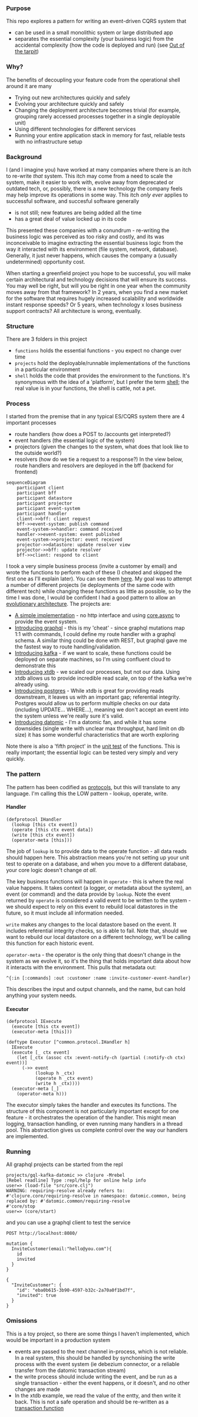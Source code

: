 ### Purpose

This repo explores a pattern for writing an event-driven CQRS system that 
* can be used in a small monolithic system or large distributed app
* separates the essential complexity (your business logic) from the accidental complexity (how the code is deployed and run) (see [Out of the tarpit](https://curtclifton.net/papers/MoseleyMarks06a.pdf))
### Why?
The benefits of decoupling your feature code from the operational shell around it are many
* Trying out new architectures quickly and safely
* Evolving your architecture quickly and safely
* Changing the deployment architecture becomes trivial (for example, grouping rarely accessed processes together in a single deployable unit)
* Using different technologies for different services
* Running your entire application stack in memory for fast, reliable tests with no infrastructure setup
### Background

I (and I imagine you) have worked at many companies where there is an itch to re-write *that* system.  This itch may come from a need to scale the system, make it easier to work with, evolve away from deprecated or outdated tech, or, possibly, there is a new technology the company feels may help improve its operations in some way.  This itch *only ever* applies to successful software, and succesful software generally 
* is not still; new features are being added all the time
* has a great deal of value locked up in its code

This presented these companies with a conundrum - re-writing the business logic was perceived as too risky and costly, and its was inconceivable to imagine extracting the essential business logic from the way it interacted with its environment (file system, network, database).  Generally, it just never happens, which causes the company a (usually undetermined) opportunity cost.

When starting a greenfield project you hope to be successful, you will make certain architectural and technology decisions that will ensure its success.  You may well be right, but will you be right in one year when the community moves away from that framework?  In 2 years, when you find a new market for the software that requires hugely increased scalability and worldwide instant response speeds?  Or 5 years, when technology x loses business support contracts?  All architecture is wrong, eventually.
### Structure
There are 3 folders in this project
* `functions` holds the essential functions - you expect no change over time
* `projects` hold the deployable/runnable implementations of the functions in a particular environment
* `shell` holds the code that provides the environment to the functions.  It's synonymous with the idea of a 'platform', but I prefer the term [shell](https://www.destroyallsoftware.com/screencasts/catalog/functional-core-imperative-shell); the real value is in your functions, the shell is cattle, not a pet. 
### Process
I started from the premise that in any typical ES/CQRS system there are 4 important processes
* route handlers (how does a POST to /accounts get interpreted?)
* event handlers (the essential logic of the system)
* projectors (given the changes to the system, what does that look like to the outside world?)
* resolvers (how do we tie a request to a response?)
In the view below, route handlers and resolvers are deployed in the bff (backend for frontend)
```mermaid
sequenceDiagram
    participant client
    participant bff
    participant datastore
    participant projector
    participant event-system
    participant handler
    client->>bff: client request
    bff->>event-system: publish command
    event-system->>handler: command received
    handler->>event-system: event published
    event-system->>projector: event received
    projector->>datastore: update resolver view
    projector->>bff: update resolver
    bff->>client: respond to client

```

I took a very simple business process (invite a customer by email) and wrote the functions to perform each of these (I cheated and skipped the first one as I'll explain later).  You can see them [here](functions/src).  My goal was to attempt a number of different projects (ie deployments of the same code with different tech) while changing these functions as little as possible, so by the time I was done, I would be confident I had a good pattern to allow an [evolutionary architecture](https://www.thoughtworks.com/en-gb/insights/books/building-evolutionary-architectures). The projects are:

* [A simple implementation](projects/basic-async/) - no http interface and using [core.async](https://github.com/clojure/core.async) to provide the event system.
* [Introducing graphql](projects/gql-async/) - this is my 'cheat' - since graphql mutations map 1:1 with commands, I could define my route handler with a graphql schema.  A similar thing could be done with REST, but graphql gave me the fastest way to route handling/validation.
* [Introducing kafka](projects/gql-kafka/) - if we want to scale, these functions could be deployed on separate machines, so I'm using confluent cloud to demonstrate this
* [Introducing xtdb](projects/gql-kafka-xtdb/) - we scaled our processes, but not our data.  Using xtdb allows us to provide incredible read scale, on top of the kafka we're already using.
* [Introducing postgres](projects/gql-kafka-xtdb-postgres/) - While xtdb is great for providing reads downstream, it leaves us with an important gap; referential integrity.  Postgres would allow us to perform multiple checks on our data (including UPDATE... WHERE...), meaning we don't accept an event into the system unless we're really sure it's valid.
* [Introducing datomic](projects/gql-kafka-datomic/) - I'm a datomic fan, and while it has some downsides (single write with unclear max throughput, hard limit on db size) it has some wonderful characteristics that are worth exploring

Note there is also a 'fifth project' in the [unit test](functions/test/core_test.clj) of the functions.  This is really important; the essential logic can be tested very simply and very quickly.

### The pattern
The pattern has been codified as [protocols](shell/src/common/protocol.clj), but this will translate to any language.  I'm calling this the LOW pattern - lookup, operate, write.
#### Handler
```
(defprotocol IHandler
  (lookup [this ctx event])
  (operate [this ctx event data])
  (write [this ctx event])
  (operator-meta [this]))
  ```

The job of `lookup` is to provide data to the operate function - all data reads should happen here.  This abstraction means you're not setting up your unit test to operate on a database, and when you move to a different database, your core logic doesn't change *at all*.

The key business functions will happen in `operate` - this is where the real value happens.  It takes context (a logger, or metadata about the system), an event (or command) and the data provide by `lookup`.  Note the event returned by `operate` is considered a valid event to be written to the system - we should expect to rely on this event to rebuild local datastores in the future, so it must include all information needed.

`write` makes any changes to the local datastore based on the event. It includes referential integrity checks, so is able to fail.  Note that, should we want to rebuild our local datastore on a different technology, we'll be calling this function for each historic event.

`operator-meta` - the operator is the only thing that doesn't change in the system as we evolve it, so it's the thing that holds important data about how it interacts with the environment.  This pulls that metadata out:
```
^{:in [:commands] :out :customer :name :invite-customer-event-handler} 
```
This describes the input and output channels, and the name, but can hold anything your system needs.
#### Executor
```
(defprotocol IExecute
  (execute [this ctx event])
  (executor-meta [this]))

(deftype Executor [^common.protocol.IHandler h]
  IExecute
  (execute [_ ctx event]
    (let [_ctx (assoc ctx :event-notify-ch (partial (:notify-ch ctx) event))]
      (->> event
           (lookup h _ctx)
           (operate h _ctx event)
           (write h _ctx))))
  (executor-meta [_]
    (operator-meta h)))
```
The executor simply takes the handler and executes its functions.  The structure of this component is not particularly important except for one feature - it orchestrates the operation of the handler.  This might mean logging, transaction handling, or even running many handlers in a thread pool.  This abstraction gives us complete control over the way our handlers are implemented.

### Running
All graphql projects can be started from the repl
```
projects/gql-kafka-datomic >> clojure -Mrebel
[Rebel readline] Type :repl/help for online help info
user=> (load-file "src/core.clj")
WARNING: requiring-resolve already refers to: #'clojure.core/requiring-resolve in namespace: datomic.common, being replaced by: #'datomic.common/requiring-resolve
#'core/stop
user=> (core/start)
```
and you can use a graphql client to test the service
```
POST http://localhost:8080/

mutation {
  InviteCustomer(email:"hello@you.com"){
    id
    invited
  }
}
```
```
{
  "InviteCustomer": {
    "id": "eba0b615-3b90-4597-b32c-2a70a0f1bd7f",
    "invited": true
  }
}
```

### Omissions
This is a toy project, so there are some things I haven't implemented, which would be important in a production system
* events are passed to the next channel in-process, which is not reliable.  In a real system, this should be handled by synchonising the write process with the event system (ie debezium connector, or a reliable transfer from the datomic transaction stream)
* the write process should include writing the event, and be run as a single transaction - either the event happens, or it doesn't, and no other changes are made
* In the xtdb example, we read the value of the entty, and then write it back.  This is not a safe operation and should be re-written as a [transaction function](https://www.xtdb.com/blog/xtdb-transaction-functions)

